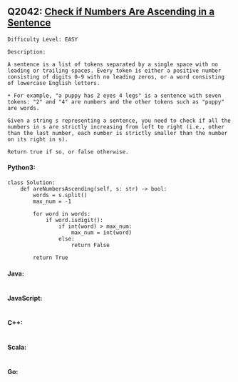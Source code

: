 ## Q2042: [Check if Numbers Are Ascending in a Sentence](https://leetcode.com/problems/check-if-numbers-are-ascending-in-a-sentence/)

```
Difficulty Level: EASY
```

```
Description:

A sentence is a list of tokens separated by a single space with no leading or trailing spaces. Every token is either a positive number consisting of digits 0-9 with no leading zeros, or a word consisting of lowercase English letters.

• For example, "a puppy has 2 eyes 4 legs" is a sentence with seven tokens: "2" and "4" are numbers and the other tokens such as "puppy" are words.

Given a string s representing a sentence, you need to check if all the numbers in s are strictly increasing from left to right (i.e., other than the last number, each number is strictly smaller than the number on its right in s).

Return true if so, or false otherwise.
```

#### Python3:

```
class Solution:
    def areNumbersAscending(self, s: str) -> bool:
        words = s.split()
        max_num = -1

        for word in words:
            if word.isdigit():
                if int(word) > max_num:
                    max_num = int(word)
                else:
                    return False

        return True
```

#### Java:

```

```

#### JavaScript:

```

```

#### C++:

```

```

#### Scala:

```

```

#### Go:

```

```